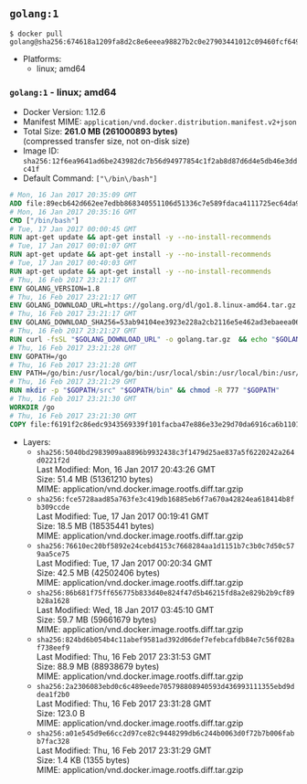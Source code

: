 ## `golang:1`

```console
$ docker pull golang@sha256:674618a1209fa8d2c8e6eeea98827b2c0e27903441012c09460fcf6491ff6951
```

-	Platforms:
	-	linux; amd64

### `golang:1` - linux; amd64

-	Docker Version: 1.12.6
-	Manifest MIME: `application/vnd.docker.distribution.manifest.v2+json`
-	Total Size: **261.0 MB (261000893 bytes)**  
	(compressed transfer size, not on-disk size)
-	Image ID: `sha256:12f6ea9641ad6be243982dc7b56d94977854c1f2ab8d87d6d4e5db46e3ddc41f`
-	Default Command: `["\/bin\/bash"]`

```dockerfile
# Mon, 16 Jan 2017 20:35:09 GMT
ADD file:89ecb642d662ee7edbb868340551106d51336c7e589fdaca4111725ec64da957 in / 
# Mon, 16 Jan 2017 20:35:16 GMT
CMD ["/bin/bash"]
# Tue, 17 Jan 2017 00:00:45 GMT
RUN apt-get update && apt-get install -y --no-install-recommends 		ca-certificates 		curl 		wget 	&& rm -rf /var/lib/apt/lists/*
# Tue, 17 Jan 2017 00:01:07 GMT
RUN apt-get update && apt-get install -y --no-install-recommends 		bzr 		git 		mercurial 		openssh-client 		subversion 				procps 	&& rm -rf /var/lib/apt/lists/*
# Tue, 17 Jan 2017 00:40:03 GMT
RUN apt-get update && apt-get install -y --no-install-recommends 		g++ 		gcc 		libc6-dev 		make 		pkg-config 	&& rm -rf /var/lib/apt/lists/*
# Thu, 16 Feb 2017 23:21:17 GMT
ENV GOLANG_VERSION=1.8
# Thu, 16 Feb 2017 23:21:17 GMT
ENV GOLANG_DOWNLOAD_URL=https://golang.org/dl/go1.8.linux-amd64.tar.gz
# Thu, 16 Feb 2017 23:21:17 GMT
ENV GOLANG_DOWNLOAD_SHA256=53ab94104ee3923e228a2cb2116e5e462ad3ebaeea06ff04463479d7f12d27ca
# Thu, 16 Feb 2017 23:21:27 GMT
RUN curl -fsSL "$GOLANG_DOWNLOAD_URL" -o golang.tar.gz 	&& echo "$GOLANG_DOWNLOAD_SHA256  golang.tar.gz" | sha256sum -c - 	&& tar -C /usr/local -xzf golang.tar.gz 	&& rm golang.tar.gz
# Thu, 16 Feb 2017 23:21:28 GMT
ENV GOPATH=/go
# Thu, 16 Feb 2017 23:21:28 GMT
ENV PATH=/go/bin:/usr/local/go/bin:/usr/local/sbin:/usr/local/bin:/usr/sbin:/usr/bin:/sbin:/bin
# Thu, 16 Feb 2017 23:21:29 GMT
RUN mkdir -p "$GOPATH/src" "$GOPATH/bin" && chmod -R 777 "$GOPATH"
# Thu, 16 Feb 2017 23:21:30 GMT
WORKDIR /go
# Thu, 16 Feb 2017 23:21:30 GMT
COPY file:f6191f2c86edc9343569339f101facba47e886e33e29d70da6916ca6b1101a53 in /usr/local/bin/ 
```

-	Layers:
	-	`sha256:5040bd2983909aa8896b9932438c3f1479d25ae837a5f6220242a264d0221f2d`  
		Last Modified: Mon, 16 Jan 2017 20:43:26 GMT  
		Size: 51.4 MB (51361210 bytes)  
		MIME: application/vnd.docker.image.rootfs.diff.tar.gzip
	-	`sha256:fce5728aad85a763fe3c419db16885eb6f7a670a42824ea618414b8fb309ccde`  
		Last Modified: Tue, 17 Jan 2017 00:19:41 GMT  
		Size: 18.5 MB (18535441 bytes)  
		MIME: application/vnd.docker.image.rootfs.diff.tar.gzip
	-	`sha256:76610ec20bf5892e24cebd4153c7668284aa1d1151b7c3b0c7d50c579aa5ce75`  
		Last Modified: Tue, 17 Jan 2017 00:20:34 GMT  
		Size: 42.5 MB (42502406 bytes)  
		MIME: application/vnd.docker.image.rootfs.diff.tar.gzip
	-	`sha256:86b681f75ff656775b833d40e824f47d5b46215fd8a2e829b2b9cf89b28a1628`  
		Last Modified: Wed, 18 Jan 2017 03:45:10 GMT  
		Size: 59.7 MB (59661679 bytes)  
		MIME: application/vnd.docker.image.rootfs.diff.tar.gzip
	-	`sha256:824bd6b054b4c11abef9581ad392d06def7efebcafdb84e7c56f028af738eef9`  
		Last Modified: Thu, 16 Feb 2017 23:31:53 GMT  
		Size: 88.9 MB (88938679 bytes)  
		MIME: application/vnd.docker.image.rootfs.diff.tar.gzip
	-	`sha256:2a2306083ebd0c6c489eede705798808940593d436993111355ebd9ddea1f2b0`  
		Last Modified: Thu, 16 Feb 2017 23:31:28 GMT  
		Size: 123.0 B  
		MIME: application/vnd.docker.image.rootfs.diff.tar.gzip
	-	`sha256:a01e545d9e66cc2d97ce82c9448299db6c244b0063d0f72b7b006fabb7fac328`  
		Last Modified: Thu, 16 Feb 2017 23:31:29 GMT  
		Size: 1.4 KB (1355 bytes)  
		MIME: application/vnd.docker.image.rootfs.diff.tar.gzip

